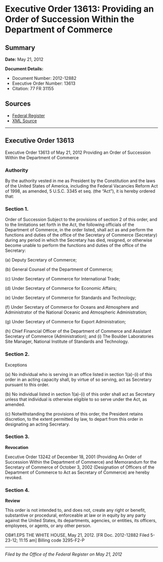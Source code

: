 # Executive Order 13613: Providing an Order of Succession Within the Department of Commerce

## Summary

**Date:** May 21, 2012

**Document Details:**
- Document Number: 2012-12882
- Executive Order Number: 13613
- Citation: 77 FR 31155

## Sources
- [Federal Register](https://www.federalregister.gov/documents/2012/05/24/2012-12882/providing-an-order-of-succession-within-the-department-of-commerce)
- [XML Source](https://www.federalregister.gov/documents/full_text/xml/2012/05/24/2012-12882.xml)

---

## Executive Order 13613

Executive Order 13613 of May 21, 2012
Providing an Order of Succession Within the Department of Commerce
### Authority

By the authority vested in me as President by the Constitution and the laws of the United States of America, including the Federal Vacancies Reform Act of 1998, as amended, 5 U.S.C. 3345 
et seq. 
(the “Act”), it is hereby ordered that:
### Section 1.

Order of Succession 
Subject to the provisions of section 2 of this order, and to the limitations set forth in the Act, the following officials of the Department of Commerce, in the order listed, shall act as and perform the functions and duties of the office of the Secretary of Commerce (Secretary) during any period in which the Secretary has died, resigned, or otherwise become unable to perform the functions and duties of the office of the Secretary:

(a) Deputy Secretary of Commerce;

(b) General Counsel of the Department of Commerce;

(c) Under Secretary of Commerce for International Trade;

(d) Under Secretary of Commerce for Economic Affairs;

(e) Under Secretary of Commerce for Standards and Technology;

(f) Under Secretary of Commerce for Oceans and Atmosphere and Administrator of the National Oceanic and Atmospheric Administration;

(g) Under Secretary of Commerce for Export Administration;

(h) Chief Financial Officer of the Department of Commerce and Assistant Secretary of Commerce (Administration); and
    (i) The Boulder Laboratories Site Manager, National Institute of Standards and Technology.
### Section 2.

Exceptions 

(a) No individual who is serving in an office listed in section 1(a)-(i) of this order in an acting capacity shall, by virtue of so serving, act as Secretary pursuant to this order.

(b) No individual listed in section 1(a)-(i) of this order shall act as Secretary unless that individual is otherwise eligible to so serve under the Act, as amended.

(c) Notwithstanding the provisions of this order, the President retains discretion, to the extent permitted by law, to depart from this order in designating an acting Secretary.
### Section 3.

**Revocation**

Executive Order 13242 of December 18, 2001 (Providing An Order of Succession Within the Department of Commerce) and Memorandum for the Secretary of Commerce of October 3, 2002 (Designation of Officers of the Department of Commerce to Act as Secretary of Commerce) are hereby revoked.
### Section 4.

**Review**

This order is not intended to, and does not, create any right or benefit, substantive or procedural, enforceable at law or in equity by any party against the United States, its departments, agencies, or entities, its officers, employees, or agents, or any other person.

OB#1.EPS
THE WHITE HOUSE,
May 21, 2012.
[FR Doc. 2012-12882
Filed 5-23-12; 11:15 am]
Billing code 3295-F2-P

---

*Filed by the Office of the Federal Register on May 21, 2012*
